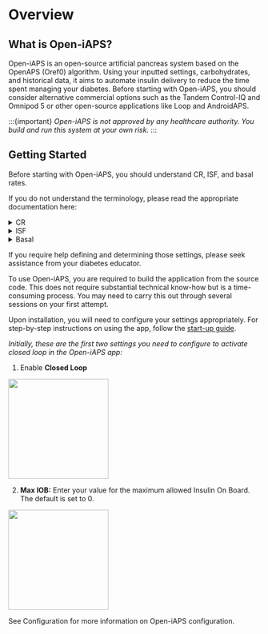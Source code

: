 # Overview

## What is Open-iAPS?
Open-iAPS is an open-source artificial pancreas system based on the OpenAPS (Oref0) algorithm. Using your inputted settings, carbohydrates, and historical data, it aims to automate insulin delivery to reduce the time spent managing your diabetes. Before starting with Open-iAPS, you should consider alternative commercial options such as the Tandem Control-IQ and Omnipod 5 or other open-source applications like Loop and AndroidAPS. 

:::{important}
_Open-iAPS is not approved by any healthcare authority. You build and run this system at your own risk._
:::

## Getting Started
Before starting with Open-iAPS, you should understand CR, ISF, and basal rates.

If you do not understand the terminology, please read the appropriate documentation here:

<details>
<summary>CR</summary>
Find more information on Carb Ratio (CR) [here](/docs/EN/settings/configuration/carbratios.md)
</details>

<details>
<summary>ISF</summary>
Find more information on Insulin Sensitivity Factor (ISF) [here](/docs/EN/settings/configuration/insulinsensitivities.md)
</details>

<details>
<summary>Basal</summary>
Find more information on Basal [here](/docs/EN/settings/configuration/basalprofile.md)
</details>

If you require help defining and determining those settings, please seek assistance from your diabetes educator.

To use Open-iAPS, you are required to build the application from the source code. This does not require substantial technical know-how but is a time-consuming process. You may need to carry this out through several sessions on your first attempt.

Upon installation, you will need to configure your settings appropriately. For step-by-step instructions on using the app, follow the [start-up guide](https://www.iaps-app.org/start-up-guide). 

_Initially, these are the first two settings you need to configure to activate closed loop in the Open-iAPS app:_

1. Enable **Closed Loop**
<img src="https://github.com/nightscout/Open-iAPS-docs/assets/31315442/73810b4c-bca8-44a3-a17a-35f171cbab9a" width="200" />

2. **Max IOB:** Enter your value for the maximum allowed Insulin On Board. The default is set to 0.
<img src="https://github.com/nightscout/Open-iAPS-docs/assets/31315442/f0f442b4-1af8-436a-9357-3bce74a045e9" width="200" />

See Configuration for more information on Open-iAPS configuration.
